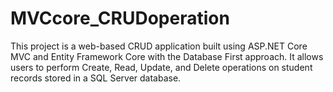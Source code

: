 # MVCcore_CRUDoperation

This project is a web-based CRUD application built using ASP.NET Core MVC and Entity Framework Core with the Database First approach.
It allows users to perform Create, Read, Update, and Delete operations on student records stored in a SQL Server database.
